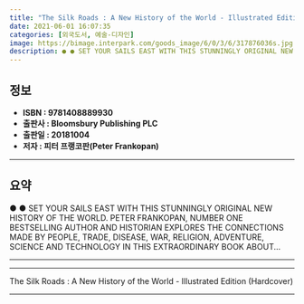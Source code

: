 ```yaml
---
title: "The Silk Roads : A New History of the World - Illustrated Edition (Hardcover)"
date: 2021-06-01 16:07:35
categories: [외국도서, 예술-디자인]
image: https://bimage.interpark.com/goods_image/6/0/3/6/317876036s.jpg
description: ● ● SET YOUR SAILS EAST WITH THIS STUNNINGLY ORIGINAL NEW HISTORY OF THE WORLD. PETER FRANKOPAN, NUMBER ONE BESTSELLING AUTHOR AND HISTORIAN EXPLORES THE CONN
---
```


## **정보**

- **ISBN : 9781408889930**
- **출판사 : Bloomsbury Publishing PLC**
- **출판일 : 20181004**
- **저자 : 피터 프랭코판(Peter Frankopan)**

------



## **요약**

●  ●  SET YOUR SAILS EAST WITH THIS STUNNINGLY ORIGINAL NEW HISTORY OF THE WORLD.
PETER FRANKOPAN, NUMBER ONE BESTSELLING AUTHOR AND HISTORIAN EXPLORES THE CONNECTIONS MADE BY PEOPLE, TRADE, DISEASE, WAR, RELIGION, ADVENTURE, SCIENCE AND TECHNOLOGY IN THIS EXTRAORDINARY BOOK ABOUT... 

------



------


The Silk Roads : A New History of the World - Illustrated Edition (Hardcover) 

------


